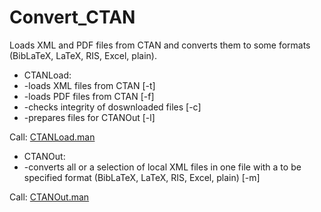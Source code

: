 # Convert_CTAN
Loads XML and PDF files from CTAN and converts them to some formats (BibLaTeX, LaTeX, RIS, Excel, plain).

* CTANLoad: 
* -loads XML files from CTAN             [-t]
* -loads PDF files from CTAN                   [-f]
* -checks integrity of doswnloaded files [-c]
* -prepares files for CTANOut            [-l]

Call: [CTANLoad.man](https://github.com/GuenterPartosch/Convert_CTAN/blob/master/CTANLoad/CTANLoad.man "manpage of CTANLoad")

* CTANOut:
* -converts all or a selection of local XML files in one file with a to be specified format (BibLaTeX, LaTeX, RIS, Excel, plain) [-m]

Call: [CTANOut.man](https://github.com/GuenterPartosch/Convert_CTAN/blob/master/CTANOut/CTANOut.man "manpage of CTANOut")
